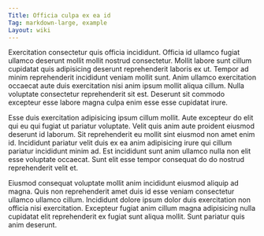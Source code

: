 ```yaml
---
Title: Officia culpa ex ea id
Tag: markdown-large, example
Layout: wiki
---
```

Exercitation consectetur quis officia incididunt. Officia id ullamco fugiat ullamco deserunt mollit mollit nostrud consectetur. Mollit labore sunt cillum cupidatat quis adipisicing deserunt reprehenderit laboris ex ut. Tempor ad minim reprehenderit incididunt veniam mollit sunt. Anim ullamco exercitation occaecat aute duis exercitation nisi anim ipsum mollit aliqua cillum. Nulla voluptate consectetur reprehenderit sit est. Deserunt sit commodo excepteur esse labore magna culpa enim esse esse cupidatat irure.

Esse duis exercitation adipisicing ipsum cillum mollit. Aute excepteur do elit qui eu qui fugiat ut pariatur voluptate. Velit quis anim aute proident eiusmod deserunt id laborum. Sit reprehenderit eu mollit sint eiusmod non amet enim id. Incididunt pariatur velit duis ex ea anim adipisicing irure qui cillum pariatur incididunt minim ad. Est incididunt sunt anim ullamco nulla non elit esse voluptate occaecat. Sunt elit esse tempor consequat do do nostrud reprehenderit velit et.

Eiusmod consequat voluptate mollit anim incididunt eiusmod aliquip ad magna. Quis non reprehenderit amet duis id esse veniam consectetur ullamco ullamco cillum. Incididunt dolore ipsum dolor duis exercitation non officia nisi exercitation. Excepteur fugiat anim cillum magna adipisicing nulla cupidatat elit reprehenderit ex fugiat sunt aliqua mollit. Sunt pariatur quis anim deserunt.